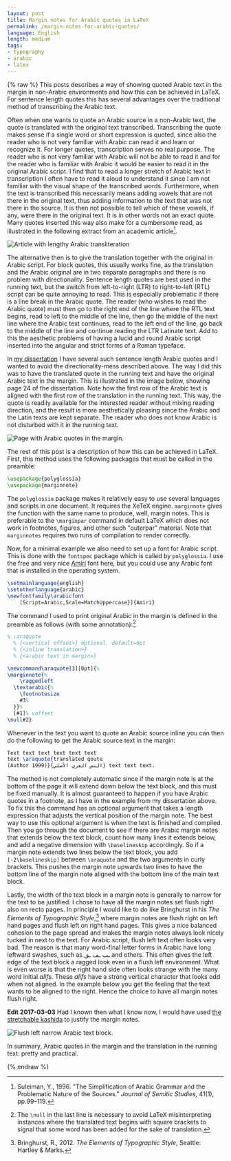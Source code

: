```yaml
---
layout: post
title: Margin notes for Arabic quotes in LaTeX
permalink: /margin-notes-for-arabic-quotes/
language: English
length: medium
tags:
- typography
- arabic
- latex
---
```


{% raw %}
This posts describes a way of showing quoted Arabic text in the margin in non-Arabic environments and how this can be achieved in LaTeX. For sentence length quotes this has several advantages over the traditional method of transcribing the Arabic text.

Often when one wants to quote an Arabic source in a non-Arabic text, the quote is translated with the original text transcribed. Transcribing the quote makes sense if a single word or short expression is quoted, since also the reader who is not very familiar with Arabic can read it and learn or recognize it. For longer quotes, transcription serves no real purpose. The reader who is not very familiar with Arabic will not be able to read it and for the reader who is familiar with Arabic it would be easier to read it in the original Arabic script. I find that to read a longer stretch of Arabic text in transcription I often have to read it aloud to understand it since I am not familiar with the visual shape of the transcribed words. Furthermore, when the text is transcribed this necessarily means adding vowels that are not there in the original text, thus adding information to the text that was not there in the source. It is then not possible to tell which of these vowels, if any, were there in the original text. It is in other words not an exact quote. Many quotes inserted this way also make for a cumbersome read, as illustrated in the following extract from an academic article[^1].

![Article with lengthy Arabic transliteration](/images/2016-04-26-margin-notes-for-arabic-quotes/suleymantransarabic.png)

The alternative then is to give the translation together with the original in Arabic script. For block quotes, this usually works fine, as the translation and the Arabic original are in two separate paragraphs and there is no problem with directionality. Sentence length quotes are best used in the running text, but the switch from left-to-right (LTR) to right-to-left (RTL) script can be quite annoying to read. This is especially problematic if there is a line break in the Arabic quote. The reader (who wishes to read the Arabic quote) must then go to the right end of the line where the RTL text begins, read to left to the middle of the line, then go the middle of the next line where the Arabic text continues, read to the left end of the line, go back to the middle of the line and continue reading the LTR Latinate text. Add to this the aesthetic problems of having a lucid and round Arabic script inserted into the angular and strict forms of a Roman typeface. 

In [my dissertation](https://lup.lub.lu.se/search/publication/8524489) I have several such sentence length Arabic quotes and I wanted to avoid the directionality-mess described above. The way I did this was to have the translated quote in the running text and have the original Arabic text in the margin. This is illustrated in the image below, showing page 24 of the dissertation. Note how the first row of the Arabic text is aligned with the first row of the translation in the running text. This way, the quote is readily available for the interested reader without mixing reading direction, and the result is more aesthetically pleasing since the Arabic and the Latin texts are kept separate. The reader who does not know Arabic is not disturbed with it in the running text. 

![Page with Arabic quotes in the margin.](/images/2016-04-26-margin-notes-for-arabic-quotes/case.p24.png)


The rest of this post is a description of how this can be achieved in LaTeX. First, this method uses the following packages that must be called in the preamble:

``` tex
\usepackage{polyglossia}
\usepackage{marginnote}
```

The `polyglossia` package makes it relatively easy to use several languages and scripts in one document. It requires the XeTeX engine. `marginnote` gives the function with the same name to produce, well, margin notes. This is preferable to the `\marginpar` command in default LaTeX which does not work in footnotes, figures, and other such "outerpar" material. Note that `marginnotes` requires two runs of compilation to render correctly.

Now, for a minimal example we also need to set up a font for Arabic script. This is done with the `fontspec` package which is called by `polyglossia`. I use the free and very nice [Amiri](http://www.amirifont.org/) font here, but you could use any Arabic font that is installed in the operating system.

``` tex
\setmainlanguage{english}
\setotherlanguage{arabic}
\newfontfamily\arabicfont
    [Script=Arabic,Scale=MatchUppercase}]{Amiri}
```

The command I used to print original Arabic in the margin is defined in the preamble as follows (with some annotation):[^2]

``` tex
% \araquote
  % [<vertical offset>] optional. default=0pt
  % {<inline translation>}
  % {<arabic text in margin>}

\newcommand\araquote[3][0pt]{%
\marginnote{%
    \raggedleft
  \textarabic{%
    \footnotesize
    #3%
  }}%
  [#1]% voffset
\null#2}
```
 
Whenever in the text you want to quote an Arabic source inline you can then do the following to get the Arabic source text in the margin: 

``` tex
Text text text text text text
text \araquote{translated qoute
(Author 1999)}{النص العري الأصلي} text text text.
```

The method is not completely automatic since if the margin note is at the bottom of the page it will extend down below the text block, and this must be fixed manually. It is almost guaranteed to happen if you have Arabic quotes in a footnote, as I have in the example from my dissertation above. To fix this the command has an optional argument that takes a length expression that adjusts the vertical position of the margin note. The best way to use this optional argument is when the text is finished and compiled. Then you go through the document to see if there are Arabic margin notes that extends below the text block, count how many lines it extends below, and add a negative dimension with `\baselineskip` accordingly. So if a margin note extends two lines below the text block, you add `[-2\baselineskip]` between `\araquote` and the two arguments in curly brackets. This pushes the margin note upwards two lines to have the bottom line of the margin note aligned with the bottom line of the main text block.

Lastly, the width of the text block in a margin note is generally to narrow for the text to be justified. I chose to have all the margin notes set flush right also on recto pages. In principle I would like to do like Bringhurst in his *The Elements of Typographic Style*,[^3] where margin notes are flush right on left hand pages and flush left on right hand pages. This gives a nice balanced cohesion to the page spread and makes the margin notes always look nicely tucked in next to the text. For Arabic script, flush left text often looks very bad. The reason is that many word-final letter forms in Arabic have long leftward swashes, such as ـب ـف&nbsp;ـق and others. This often gives the left edge of the text block a ragged look even in a flush left environment. What is even worse is that the right hand side often looks strange with the many word initial *alif*s. These *alif*s have a strong vertical character that looks odd when not aligned. In the example below you get the feeling that the text wants to be aligned to the right. Hence the choice to have all margin notes flush right.

**Edit 2017-03-03** Had I known then what I know now, I would have used [the stretchable kashida](/stretchable-kashida/) to justify the margin notes.

![Flush left narrow Arabic text block.](/images/2016-04-26-margin-notes-for-arabic-quotes/arabicflushleft.png)

In summary, Arabic quotes in the margin and the translation in the running text: pretty and practical.

[^1]: Suleiman, Y., 1996. "The Simplification of Arabic Grammar and the Problematic Nature of the Sources." *Journal of Semitic Studies,* 41(1), pp.99–119.
[^2]: The `\null` in the last line is necessary to avoid LaTeX misinterpreting instances where the translated text begins with square brackets to signal that some word has been added for the sake of translation.
[^3]: Bringhurst, R., 2012. *The Elements of Typographic Style*, Seattle: Hartley&nbsp;&&nbsp;Marks.

{% endraw %}
